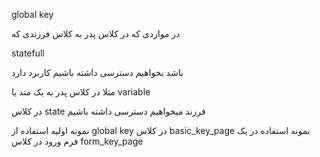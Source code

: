 
 global key

 در مواردی که در کلاس پدر به کلاس فرزندی که

 statefull

 باشد بخواهیم دسترسی داشته باشیم کاربرد دارد



 مثلا در کلاس پدر به یک متد یا variable

 در کلاس state فرزند میخواهیم دسترسی داشته باشیم


 نمونه اولیه استفاده از global key در کلاس basic_key_page
  نمونه استفاده  در یک فرم ورود در کلاس form_key_page